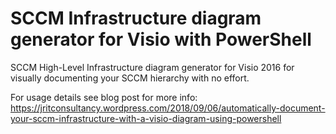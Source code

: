 # SCCM Infrastructure diagram generator for Visio with PowerShell
SCCM High-Level Infrastructure diagram generator for Visio 2016 for visually documenting your SCCM hierarchy with no effort.

For usage details see blog post for more info: 
https://jritconsultancy.wordpress.com/2018/09/06/automatically-document-your-sccm-infrastructure-with-a-visio-diagram-using-powershell
